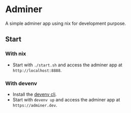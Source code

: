 # Adminer

A simple adminer app using nix for development purpose.

## Start

### With nix

- Start with `./start.sh` and access the adminer app at `http://localhost:8888`.

### With devenv

- Install the [devenv cli](https://devenv.sh/getting-started/).
- Start with `devenv up` and access the adminer app at `https://adminer.dev`.
